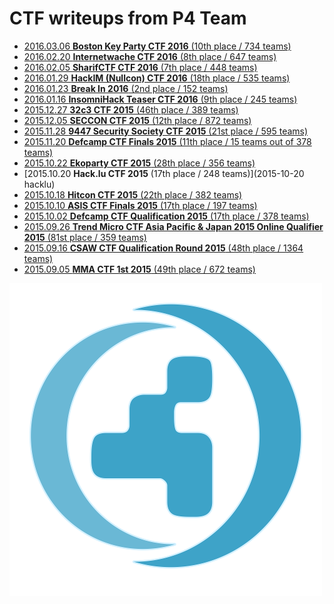 # CTF writeups from P4 Team
* [2016.03.06 **Boston Key Party CTF 2016** (10th place / 734 teams)](2016-03-06-bkpctf)
* [2016.02.20 **Internetwache CTF 2016** (8th place / 647 teams)](2016-02-20-internetwache)
* [2016.02.05 **SharifCTF CTF 2016** (7th place / 448 teams)](2016-02-05-sharif)
* [2016.01.29 **HackIM (Nullcon) CTF 2016** (18th place / 535 teams)](2016-01-29-nullcon)
* [2016.01.23 **Break In 2016** (2nd place / 152 teams)]()
* [2016.01.16 **InsomniHack Teaser CTF 2016** (9th place / 245 teams)](2016-01-16-insomnihack)
* [2015.12.27 **32c3 CTF 2015** (46th place / 389 teams)](2015-12-27-32c3)
* [2015.12.05 **SECCON CTF 2015** (12th place / 872 teams)](2015-12-05-seccon)
* [2015.11.28 **9447 Security Society CTF 2015** (21st place / 595 teams)](2015-11-28-9447)
* [2015.11.20 **Defcamp CTF Finals 2015** (11th place / 15 teams out of 378 teams)](2015-11-20-dctffinals)
* [2015.10.22 **Ekoparty CTF 2015** (28th place / 356 teams)](2015-10-22-ekoparty)
* [2015.10.20 **Hack.lu CTF 2015** (17th place / 248 teams)](2015-10-20 hacklu)
* [2015.10.18 **Hitcon CTF 2015** (22th place / 382 teams)](2015-10-18-hitcon)
* [2015.10.10 **ASIS CTF Finals 2015** (17th place / 197 teams)](2015-10-10-asisfin)
* [2015.10.02 **Defcamp CTF Qualification 2015** (17th place / 378 teams)](2015-10-02-dctf)
* [2015.09.26 **Trend Micro CTF Asia Pacific & Japan 2015 Online Qualifier 2015** (81st place / 359 teams)](2015-09-26-trendmicro)
* [2015.09.16 **CSAW CTF Qualification Round 2015** (48th place / 1364 teams)](2015-09-16-csaw)
* [2015.09.05 **MMA CTF 1st 2015** (49th place / 672 teams)](2015-09-01-mma)

![](./logo-small.png)





